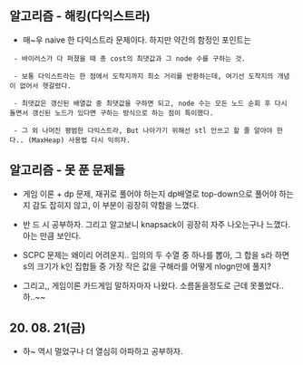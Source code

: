 ## 알고리즘 - 해킹(다익스트라)

 - 매~우 naive 한 다익스트라 문제이다. 하지만 약간의 함정인 포인트는

```
 - 바이러스가 다 퍼졌을 때 총 cost의 최댓값과 그 node 수를 구하는 것.

 - 보통 다익스트라는 한 점에서 도착지까지 최소 거리를 반환하는데, 여기선 도착지의 개념이 없어서 헷갈렸다.

 - 최댓값은 갱신된 배열값 중 최댓값을 구하면 되고, node 수는 모든 노드 순회 후 다시 돌면서 갱신된 노드가 있다면 구하는 방식으로 하는 점이 특이했다.

 - 그 외 나머진 평범한 다익스트라, But 나아가기 위해선 stl 안쓰고 할 줄 알아야 한다.. (MaxHeap) 사용법 다시 익히자.
```

## 알고리즘 - 못 푼 문제들

 - 게임 이론 + dp 문제, 재귀로 풀어야 하는지 dp배열로 top-down으로 풀어야 하는지 감도 잡히지 않고, 이 부분이 굉장히 약함을 느꼈다.

 - 반 드 시 공부하자. 그리고 알고보니 knapsack이 굉장히 자주 나오는구나 느꼈다. 아는 만큼 보인다.

 - SCPC 문제는 왜이리 어려운지.. 임의의 두 수열 중 하나를 뽑아, 그 합을 s라 하면 s의 크기가 k인 집합들 중 가장 작은 값을 구해라를 어떻게 nlogn만에 풀지?

 - 그리고,, 게임이론 카드게임 말하자마자 나왔다. 소름돋을정도로 근데 못풀었다.. 하..~~


## 20. 08. 21(금)
 - 하~ 역시 멀었구나 더 열심히 아파하고 공부하자. 
